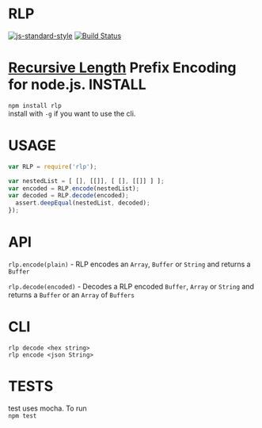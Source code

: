RLP 
===
  [![js-standard-style](https://cdn.rawgit.com/feross/standard/master/badge.svg)](https://github.com/feross/standard)  [![Build Status](https://travis-ci.org/wanderer/rlp.png?branch=master)](https://travis-ci.org/wanderer/rlp)  

[Recursive Length](https://github.com/ethereum/wiki/wiki/RLP) Prefix Encoding for node.js.
INSTALL
======
`npm install rlp`   
install with `-g` if you want to use the cli.

USAGE
=======

```javascript
var RLP = require('rlp'); 

var nestedList = [ [], [[]], [ [], [[]] ] ];
var encoded = RLP.encode(nestedList);
var decoded = RLP.decode(encoded);
  assert.deepEqual(nestedList, decoded);
});

```

API
=====
`rlp.encode(plain)` - RLP encodes an `Array`, `Buffer` or `String` and returns a `Buffer`

`rlp.decode(encoded)` - Decodes a RLP encoded `Buffer`, `Array` or `String` and returns a `Buffer` or an `Array` of `Buffers`

CLI
===
`rlp decode <hex string>`   
`rlp encode <json String>`  

TESTS
=====
test uses mocha. To run  
`npm test`
